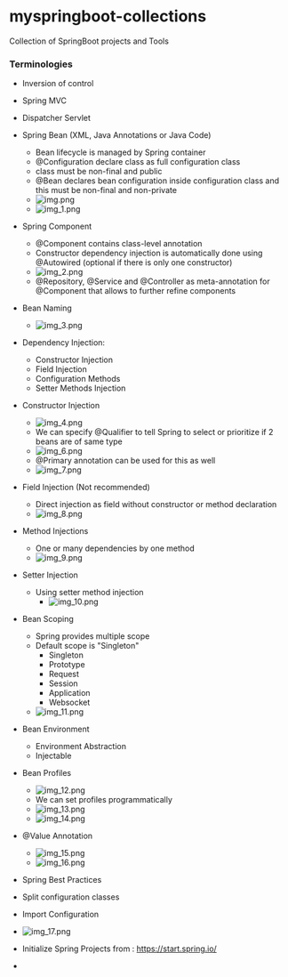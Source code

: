 # myspringboot-collections
Collection of SpringBoot projects and Tools

### Terminologies

* Inversion of control
* Spring MVC
* Dispatcher Servlet
* Spring Bean (XML, Java Annotations or Java Code)
  * Bean lifecycle is managed by Spring container
  * @Configuration declare class as full configuration class
  * class must be non-final and public
  * @Bean declares bean configuration inside configuration class and this must be non-final and non-private
  * ![img.png](img.png)
  * ![img_1.png](img_1.png)
* Spring Component
  * @Component contains class-level annotation
  * Constructor dependency injection is automatically done using @Autowired (optional if there is only one constructor)
  * ![img_2.png](img_2.png)
  * @Repository, @Service and @Controller as meta-annotation for @Component that allows to further refine components
* Bean Naming
  * ![img_3.png](img_3.png)
* Dependency Injection:
  * Constructor Injection
  * Field Injection
  * Configuration Methods
  * Setter Methods Injection
* Constructor Injection
  * ![img_4.png](img_4.png)
  * We can specify @Qualifier to tell Spring to select or prioritize if 2 beans are of same type
  * ![img_6.png](img_6.png)
  * @Primary annotation can be used for this as well
  * ![img_7.png](img_7.png)
* Field Injection (Not recommended)
  * Direct injection as field without constructor or method declaration
  * ![img_8.png](img_8.png)
* Method Injections
  * One or many dependencies by one method
  * ![img_9.png](img_9.png)
* Setter Injection
  * Using setter method injection
    * ![img_10.png](img_10.png)

* Bean Scoping
  * Spring provides multiple scope
  * Default scope is "Singleton"
    * Singleton
    * Prototype
    * Request
    * Session
    * Application
    * Websocket
  * ![img_11.png](img_11.png)
* Bean Environment
  * Environment Abstraction
  * Injectable
* Bean Profiles
  * ![img_12.png](img_12.png)
  * We can set profiles programmatically
  * ![img_13.png](img_13.png)
  * ![img_14.png](img_14.png)
* @Value Annotation
  *  ![img_15.png](img_15.png)
  *  ![img_16.png](img_16.png)

*  Spring Best Practices
  * Split configuration classes
  * Import Configuration
  * ![img_17.png](img_17.png)

* Initialize Spring Projects from : https://start.spring.io/

* 